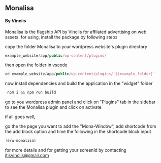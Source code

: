 ## Monalisa 
#### By Vinciis
Monalisa is the flagship API by Vinciis for affliated advertising on web assets.
for using, install the package by following steps

copy the folder Monalisa to your wordpress website's plugin directory
```JavaScript
example_website/app/public/wp-content/plugins/
```
then open the folder in vscode

```JavaScript
cd example_website/app/public/wp-content/plugins/`${example_folder}`
```
now install dependencies and build the application in the "widget" folder

```JavaScript
 npm i && npm run build
```

go to you wordpress admin panel and click on "Plugins" tab in the sidebar to see the Monalisa plugin and click on activate 

if all goes well,

go the the page you want to add the "Mona-Window", add shortcode from the add block option
and time the following in the shortcode block input
```JavaScript
[erw-monalisa]
```

for more details and for getting your screenId by contacting itisvinciis@gmail.com
